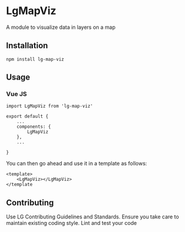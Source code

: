LgMapViz
=========

A module to visualize data in layers on a map

## Installation

  `npm install lg-map-viz`

## Usage

### Vue JS

    import LgMapViz from 'lg-map-viz'
    
    export default {
        ...
        components: {
            LgMapViz
        },
        ...
   
    }
    
You can then go ahead and use it in a template as follows:
    
    <template>
        <LgMapViz></LgMapViz>
    </template
  
## Contributing

Use LG Contributing Guidelines and Standards. Ensure you take care to 
maintain existing coding style. Lint and test your code